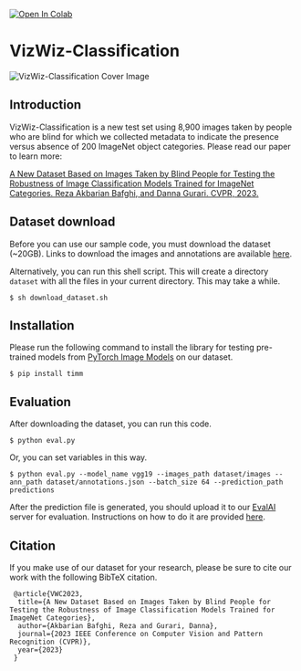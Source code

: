 [![Open In Colab](https://colab.research.google.com/assets/colab-badge.svg)](https://colab.research.google.com/github/rezaakb/VizWiz-Classification-Dataset/blob/main/eval.ipynb)

# VizWiz-Classification

![VizWiz-Classification Cover Image](http://drive.google.com/uc?export=view&id=1EyB5mB37DIPbZ-qbHnd3DxxK7_tqiAA3)

## Introduction

VizWiz-Classification is a new test set using 8,900 images taken by people who are blind for which we collected metadata to indicate the presence versus absence of 200 ImageNet object categories. Please read our paper to learn more:

[A New Dataset Based on Images Taken by Blind People for Testing the Robustness of Image Classification Models Trained for ImageNet Categories.
Reza Akbarian Bafghi, and Danna Gurari. CVPR, 2023.](#)


## Dataset download

Before you can use our sample code, you must download the dataset (~20GB). Links to download the images and annotations are available [here](https://vizwiz.org/tasks-and-datasets/image-classification).

Alternatively, you can run this shell script. This will create a directory `dataset` with all the files in your current directory. This may take a while.
```
$ sh download_dataset.sh
```

## Installation

Please run the following command to install the library for testing pre-trained models from [PyTorch Image Models](https://github.com/rwightman/pytorch-image-models) on our dataset.
```
$ pip install timm
```

## Evaluation
After downloading the dataset, you can run this code.

```
$ python eval.py 
```

Or, you can set variables in this way.
```
$ python eval.py --model_name vgg19 --images_path dataset/images --ann_path dataset/annotations.json --batch_size 64 --prediction_path predictions
```

After the prediction file is generated, you should upload it to our [EvalAI](https://eval.ai/web/challenges/challenge-page/1999/overview) server for evaluation. Instructions on how to do it are provided [here](https://vizwiz.org/tasks-and-datasets/image-classification).

## Citation

If you make use of our dataset for your research, please be sure to cite our work with the following BibTeX citation.
```
 @article{VWC2023,
  title={A New Dataset Based on Images Taken by Blind People for Testing the Robustness of Image Classification Models Trained for ImageNet Categories},
  author={Akbarian Bafghi, Reza and Gurari, Danna},
  journal={2023 IEEE Conference on Computer Vision and Pattern Recognition (CVPR)},
  year={2023}
 } 
```
